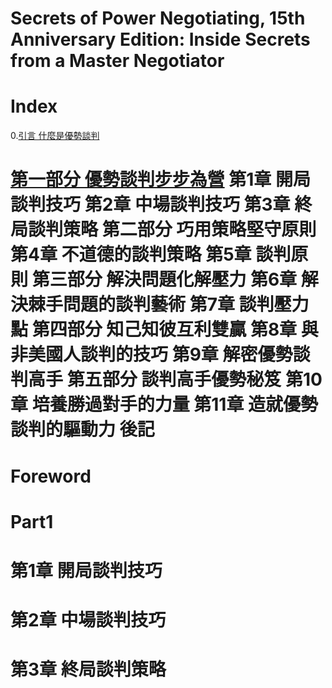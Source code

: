 # Secrets of Power Negotiating, 15th Anniversary Edition: Inside Secrets from a Master Negotiator
# Index
0.[引言 什麼是優勢談判](#foreword)  <h1>
[第一部分 優勢談判步步為營](#Part1) 
第1章 開局談判技巧
第2章 中場談判技巧
第3章 終局談判策略
第二部分 巧用策略堅守原則
第4章 不道德的談判策略
第5章 談判原則
第三部分 解決問題化解壓力
第6章 解決棘手問題的談判藝術
第7章 談判壓力點
第四部分 知己知彼互利雙贏
第8章 與非美國人談判的技巧
第9章 解密優勢談判高手
第五部分 談判高手優勢秘笈
第10章 培養勝過對手的力量
第11章 造就優勢談判的驅動力
後記


# <a name="foreword">Foreword</a>
# <a name="Part1">Part1</a>
# 第1章 開局談判技巧
# 第2章 中場談判技巧
# 第3章 終局談判策略
